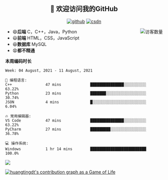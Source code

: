 <h2 align="center">👋 欢迎访问我的GitHub</h2>
  <p align="center">
    <a href="https://github.com/Huangtingdt/Huangtingdt"><img src="https://img.shields.io/badge/GitHub-ff79c6" alt="github"></a>
    <a href="https://blog.csdn.net/qq_43531216"><img src="https://img.shields.io/badge/CSDN-cf000e" alt="csdn"></a>
  </p>

  <img align='right' src="https://profile-counter.glitch.me/Huangtingdt/count.svg" alt="访客数量"/>

  - 😄**后端** C，C++，Java，Python
  - 😃**前端** HTML，CSS，JavaScript
  - 😆**数据库** MySQL
  - 😧**都不精通**

  **本周编码时长**

  <!--START_SECTION:waka-->
```text
Week: 04 August, 2021 - 11 August, 2021

💬 编程语言: 
C++               47 mins             ███████████████░░░░░░░░░░   63.22% 
Python            23 mins             ███████░░░░░░░░░░░░░░░░░░   30.74% 
JSON              4 mins              █░░░░░░░░░░░░░░░░░░░░░░░░   6.04%

🔥 常用编辑器: 
VS Code           47 mins             ███████████████░░░░░░░░░░   63.22% 
PyCharm           27 mins             █████████░░░░░░░░░░░░░░░░   36.78%

💻 操作系统: 
Windows           1 hr 14 mins        █████████████████████████   100.0%

```


<!--END_SECTION:waka-->

[![](https://github-readme-stats.vercel.app/api?theme=onedark&username=huangtingdt)](https://github.com/anuraghazra/github-readme-stats)

  [![huangtingdt's contribution graph as a Game of Life](https://github4life.herokuapp.com/huangtingdt.gif)](https://github4life.herokuapp.com/huangtingdt)
